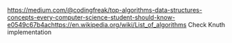 https://medium.com/@codingfreak/top-algorithms-data-structures-concepts-every-computer-science-student-should-know-e0549c67b4achttps://en.wikipedia.org/wiki/List_of_algorithms
Check Knuth implementation